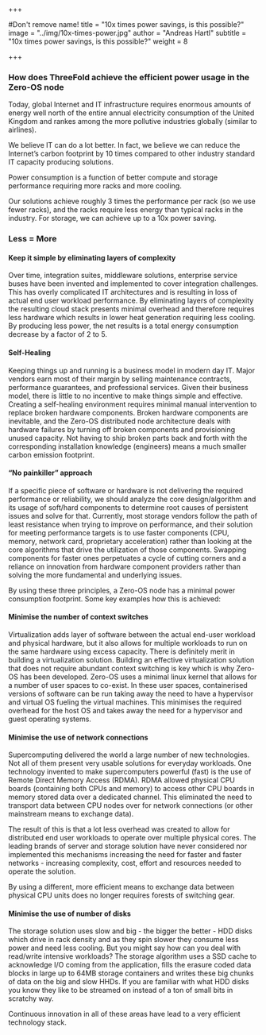 +++

#Don't remove name!
title = "10x times power savings, is this possible?"
image = "../img/10x-times-power.jpg"
author = "Andreas Hartl"
subtitle = "10x times power savings, is this possible?"
weight = 8

+++

### How does ThreeFold achieve the efficient power usage in the Zero-OS node

Today, global Internet and IT infrastructure requires enormous amounts of energy well north of the entire annual electricity consumption of the United Kingdom and rankes among the more pollutive industries globally (similar to airlines).

We believe IT can do a lot better. In fact, we believe we can reduce the Internet’s carbon footprint by 10 times compared to other industry standard IT capacity producing solutions.

Power consumption is a function of better compute and storage performance requiring more racks and more cooling.

Our solutions achieve roughly 3 times the performance per rack (so we use fewer racks), and the racks require less energy than typical racks in the industry. For storage, we can achieve up to a 10x power saving. 


### Less = More


#### Keep it simple by eliminating layers of complexity

Over time, integration suites, middleware solutions, enterprise service buses have been invented and implemented to cover integration challenges. This has overly complicated IT architectures and is resulting in loss of actual end user workload performance. By eliminating layers of complexity the resulting cloud stack presents minimal overhead and therefore requires less hardware which results in lower heat generation requiring less cooling. By producing less power, the net results is a total energy consumption decrease by a factor of 2 to 5.

#### Self-Healing

Keeping things up and running is a business model in modern day IT.  Major vendors earn most of their margin by selling maintenance contracts, performance guarantees, and professional services. Given their business model, there is little to no incentive to make things simple and effective. Creating a self-healing environment requires minimal manual intervention to replace broken hardware components. Broken hardware components are inevitable, and the Zero-OS distributed node architecture deals with hardware failures by turning off broken components and provisioning unused capacity. Not having to ship broken parts back and forth with the corresponding installation knowledge (engineers) means a much smaller carbon emission footprint.

#### “No painkiller” approach

If a specific piece of software or hardware is not delivering the required performance or reliability, we should analyze the core design/algorithm and its usage of soft/hard components to determine root causes of persistent issues and solve for that. Currently, most storage vendors follow the path of least resistance when trying to improve on performance, and their solution for meeting performance targets is to use faster components (CPU, memory, network card, proprietary acceleration) rather than looking at the core algorithms that drive the utilization of those components. Swapping components for faster ones perpetuates a cycle of cutting corners and a reliance on innovation from hardware component providers rather than solving the more fundamental and underlying issues. 

By using these three principles, a Zero-OS node has a minimal power consumption footprint. Some key examples how this is achieved:

#### Minimise the number of context switches

Virtualization adds layer of software between the actual end-user workload and physical hardware, but it  also allows for multiple workloads to run on the same hardware using excess capacity.  There is definitely merit in building a virtualization solution. Building an effective virtualization solution that does not require abundant context switching is key which is why Zero-OS has been developed.  Zero-OS uses a minimal linux kernel that allows for a number of user spaces to co-exist. In these user spaces, containerised versions of software can be run taking away the need to have a hypervisor and virtual OS fueling the virtual machines. This minimises the required overhead for the host OS and takes away the need for a hypervisor and guest operating systems.

#### Minimise the use of network connections

Supercomputing delivered the world a large number of new technologies. Not all of them present very usable solutions for everyday workloads. One technology invented to make supercomputers powerful (fast) is the use of Remote Direct Memory Access (RDMA).  RDMA allowed physical CPU boards (containing both CPUs and memory) to access other CPU boards in memory stored data over a dedicated channel. This eliminated the need to transport data between CPU nodes over for network connections (or other mainstream means to exchange data). 

The result of this is that a lot less overhead was created to allow for distributed end user workloads to operate over multiple physical cores. The leading brands of server and storage solution have never considered nor implemented this mechanisms increasing the need for faster and faster networks - increasing complexity, cost, effort and resources needed to operate the solution.

By using a different, more efficient means to exchange data between physical CPU units does no longer requires forests of switching gear.

#### Minimise the use of number of disks

The storage solution uses slow and big - the bigger the better - HDD disks which drive in rack density and as they spin slower they consume less power and need less cooling. But you might say how can you deal with read/write intensive workloads? The storage algorithm uses a SSD cache to acknowledge I/O coming from the application, fills the erasure coded data blocks in large up to 64MB storage containers and writes these big chunks of data on the big and slow HHDs. If you are familiar with what HDD disks you know they like to be streamed on instead of a ton of small bits in scratchy way.

Continuous innovation in all of these areas have lead to a very efficient technology stack.
